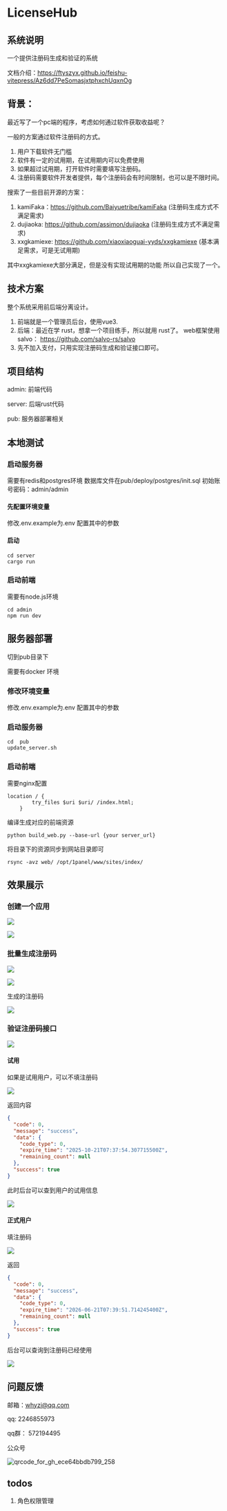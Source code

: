 # LicenseHub

## 系统说明

一个提供注册码生成和验证的系统

文档介绍：https://ftyszyx.github.io/feishu-vitepress/Az6dd7PeSomasjxtphxchUqxnOg


## 背景：

最近写了一个pc端的程序，考虑如何通过软件获取收益呢？

一般的方案通过软件注册码的方式。

1. 用户下载软件无门槛
2. 软件有一定的试用期，在试用期内可以免费使用
3. 如果超过试用期，打开软件时需要填写注册码。
4. 注册码需要软件开发者提供，每个注册码会有时间限制，也可以是不限时间。

搜索了一些目前开源的方案：

1. kamiFaka：https://github.com/Baiyuetribe/kamiFaka (注册码生成方式不满足需求)
1. dujiaoka: https://github.com/assimon/dujiaoka (注册码生成方式不满足需求)
1. xxgkamiexe: https://github.com/xiaoxiaoguai-yyds/xxgkamiexe (基本满足需求，可是无试用期)

其中xxgkamiexe大部分满足，但是没有实现试用期的功能
所以自己实现了一个。

## 技术方案

整个系统采用前后端分离设计。
1. 前端就是一个管理员后台，使用vue3.
2. 后端：最近在学 rust，想拿一个项目练手，所以就用 rust了。 web框架使用salvo：
https://github.com/salvo-rs/salvo
3. 先不加入支付，只用实现注册码生成和验证接口即可。


## 项目结构

admin: 前端代码

server: 后端rust代码

pub: 服务器部署相关

## 本地测试


### 启动服务器
需要有redis和postgres环境
数据库文件在pub/deploy/postgres/init.sql
初始账号密码：admin/admin

#### 先配置环境变量

修改.env.example为.env
配置其中的参数

#### 启动

```
cd server
cargo run
```

### 启动前端
需要有node.js环境

```
cd admin
npm run dev
```

## 服务器部署

切到pub目录下

需要有docker 环境

### 修改环境变量

修改.env.example为.env
配置其中的参数

### 启动服务器

```
cd  pub
update_server.sh

```
### 启动前端

需要nginx配置

```
location / {
        try_files $uri $uri/ /index.html;
    }
```

编译生成对应的前端资源
```
python build_web.py --base-url {your server_url}
```

将目录下的资源同步到网站目录即可

```
rsync -avz web/ /opt/1panel/www/sites/index/ 
```

## 效果展示
### 创建一个应用 

![](https://ftyszyx.github.io/feishu-vitepress/assets/Nohdbg42JoE3tLx2BBBcJ4Qenil.png)

![](https://ftyszyx.github.io/feishu-vitepress/assets/E1STbOR0ToUzFrxPJmkckFbOnJd.png)

### 批量生成注册码

![](https://ftyszyx.github.io/feishu-vitepress/assets/FDNTbvVFTolOwfxqTNzcUiOjnOd.png)

![](https://ftyszyx.github.io/feishu-vitepress/assets/VJAqbckdzohgwMxrWltc7SYynSh.png)

生成的注册码

![](https://ftyszyx.github.io/feishu-vitepress/assets/IHaMbSnesov0dBxGb8nczoQynrc.png)

###  验证注册码接口

![](https://ftyszyx.github.io/feishu-vitepress/assets/J7qbbVWFloPGj3xU1Mbc2xbRncb.png)

#### 试用

如果是试用用户，可以不填注册码

![](https://ftyszyx.github.io/feishu-vitepress/assets/X5SFb9cSiotk2sx2bRtcJkHen3P.png)

返回内容

```json
{
  "code": 0,
  "message": "success",
  "data": {
    "code_type": 0,
    "expire_time": "2025-10-21T07:37:54.307715500Z",
    "remaining_count": null
  },
  "success": true
}
```

此时后台可以查到用户的试用信息

![](https://ftyszyx.github.io/feishu-vitepress/assets/NoMjbDlEIoUXGKxuvGccYguZn04.png)

#### 正式用户

填注册码

![](https://ftyszyx.github.io/feishu-vitepress/assets/E4A9byFIhoVuC7xVBYPcZc2knZb.png)

返回 

```json
{
  "code": 0,
  "message": "success",
  "data": {
    "code_type": 0,
    "expire_time": "2026-06-21T07:39:51.714245400Z",
    "remaining_count": null
  },
  "success": true
}
```

后台可以查询到注册码已经使用

![](https://ftyszyx.github.io/feishu-vitepress/assets/VoQQbdDswockkzxa8F7cWpShnEt.png)

## 问题反馈

邮箱：whyzi@qq.com

qq: 2246855973

qq群： 572194495

公众号

![qrcode_for_gh_ece64bbdb799_258](https://github.com/user-attachments/assets/c8e715dd-4d7f-4b8d-884d-67a2c29961b9)

## todos

1. 角色权限管理





